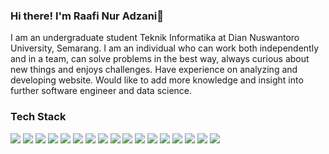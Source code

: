 ### Hi there! I'm Raafi Nur Adzani👋 

I am an undergraduate student Teknik Informatika at Dian Nuswantoro University, Semarang. I am an individual who can work both independently and in a team, can solve problems in the best way, always curious about new things and enjoys challenges. Have experience on analyzing and developing website. Would like to add more knowledge and insight into further software engineer and data science.

### Tech Stack  
<p>
  <img src="https://img.shields.io/badge/Laravel-FF2D20?style=for-the-badge&logo=laravel&logoColor=white">
  <img src="https://img.shields.io/badge/Next-white?style=for-the-badge&logo=nextdotjs&logoColor=black">
  <img src="https://img.shields.io/badge/Express.js-F7DF1E?style=for-the-badge&logo=express&logoColor=black">
  <img src="https://img.shields.io/badge/React-61DAFB?style=for-the-badge&logo=react&logoColor=black">
  <img src="https://img.shields.io/badge/Redux-764ABC?style=for-the-badge&logo=redux&logoColor=white">
  <img src="https://img.shields.io/badge/TypeScript-3178C6?style=for-the-badge&logo=typescript&logoColor=white">
  <img src="https://img.shields.io/badge/Node.js-339933?style=for-the-badge&logo=node.js&logoColor=white">
  <img src="https://img.shields.io/badge/Python-3776AB?style=for-the-badge&logo=python&logoColor=white">
  <img src="https://img.shields.io/badge/TailwindCSS-38B2AC?style=for-the-badge&logo=tailwindcss&logoColor=white">
  <img src="https://img.shields.io/badge/Bootstrap-7952B3?style=for-the-badge&logo=bootstrap&logoColor=white">
  <img src="https://img.shields.io/badge/MySQL-00758F?style=for-the-badge&logo=mysql&logoColor=white">
  <img src="https://img.shields.io/badge/PostgreSQL-336791?style=for-the-badge&logo=postgresql&logoColor=white">
  <img src="https://img.shields.io/badge/MongoDB-47A248?style=for-the-badge&logo=mongodb&logoColor=white">
  <img src="https://img.shields.io/badge/Google_Cloud-4285F4?style=for-the-badge&logo=googlecloud&logoColor=white">
  <img src="https://img.shields.io/badge/Figma-F24E1E?style=for-the-badge&logo=figma&logoColor=white">
  <img src="https://img.shields.io/badge/GitHub-181717?style=for-the-badge&logo=github&logoColor=white">
  <img src="https://img.shields.io/badge/Vercel-F7F7F7?style=for-the-badge&logo=vercel&logoColor=black">
</p>
